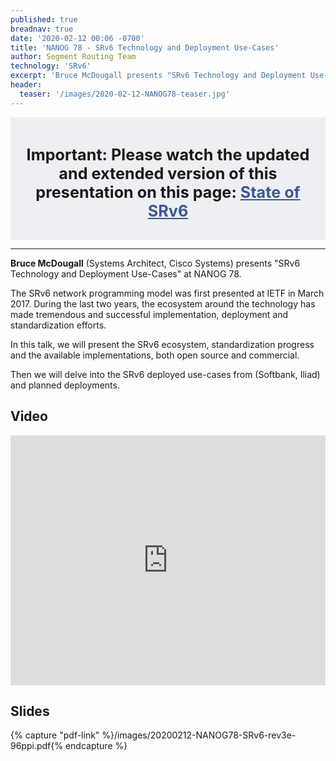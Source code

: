 ```yaml
---
published: true
breadnav: true
date: '2020-02-12 00:06 -0700'
title: 'NANOG 78 - SRv6 Technology and Deployment Use-Cases'
author: Segment Routing Team
technology: 'SRv6'
excerpt: 'Bruce McDougall presents "SRv6 Technology and Deployment Use-Cases" at NANOG 78'
header:
  teaser: '/images/2020-02-12-NANOG78-teaser.jpg'
---
```


<div class="notice" style="padding: 10px 10px 10px; background-color:#edeff2">
<h2 style="font-size: 1.8em;" align="center"><strong>Important:</strong> Please watch the updated and extended version of this presentation on this page: <a href="/srv6-status/" style="color: #3b5998;" align="center">State of SRv6</a></h2>
</div>

----

**Bruce McDougall** (Systems Architect, Cisco Systems) presents "SRv6 Technology and Deployment Use-Cases" at NANOG 78.

The SRv6 network programming model was first presented at IETF in March 2017. During the last two years, the ecosystem around the technology has made tremendous and successful implementation, deployment and standardization efforts.

In this talk, we will present the SRv6 ecosystem, standardization progress and the available implementations, both open source and commercial.

Then we will delve into the SRv6 deployed use-cases from (Softbank, Iliad) and planned deployments.

## Video
<iframe width="100%" height="400px" src="https://www.youtube.com/embed/KtXcy_0q8qs" frameborder="0" allowfullscreen></iframe>

## Slides

{% capture "pdf-link" %}/images/20200212-NANOG78-SRv6-rev3e-96ppi.pdf{% endcapture %}
<script src="{{ '/assets/js/pdfobject.min.js' | relative_url }}"></script>
<div class="fitvidsignore" id="pdf"></div>
<script>PDFObject.embed(" {{ pdf-link }} ", "#pdf", {height: "21.5em", width: "31.3em"});</script>
